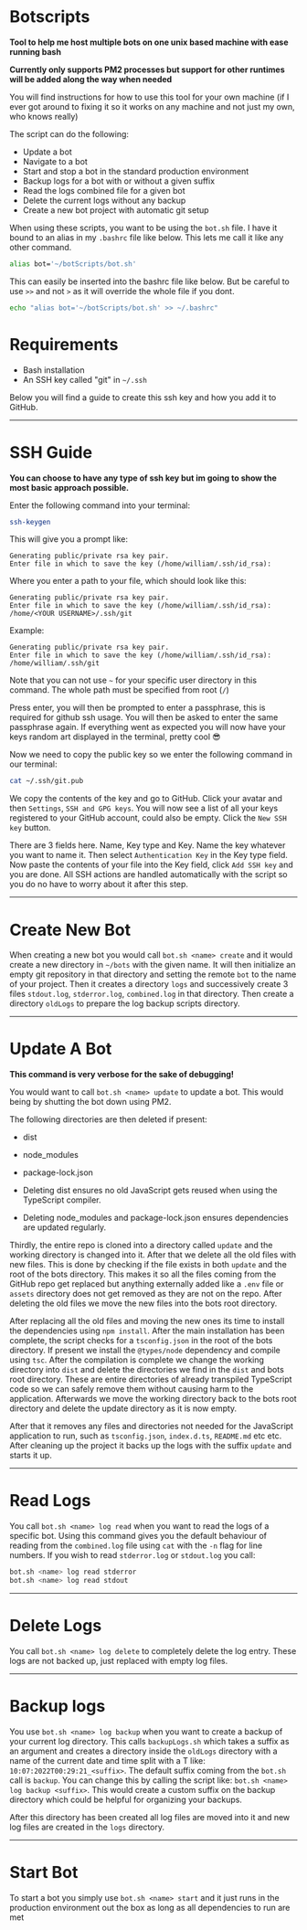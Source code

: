 # Botscripts

**Tool to help me host multiple bots on one unix based machine with ease running bash**

**Currently only supports PM2 processes but support for other runtimes will be added along the way when needed**

You will find instructions for how to use this tool for your own machine (if I ever got around to fixing it so it works on any machine and not just 
my own, who knows really)

The script can do the following:
  - Update a bot
  - Navigate to a bot
  - Start and stop a bot in the standard production environment
  - Backup logs for a bot with or without a given suffix
  - Read the logs combined file for a given bot
  - Delete the current logs without any backup
  - Create a new bot project with automatic git setup

When using these scripts, you want to be using the `bot.sh` file. I have it bound to an alias in my `.bashrc` file like below. This lets me call it
like any other command.


```bash
alias bot='~/botScripts/bot.sh'
```

This can easily be inserted into the bashrc file like below. But be careful to use `>>` and not `>` as it will override the whole file if you dont.

```bash
echo "alias bot='~/botScripts/bot.sh' >> ~/.bashrc"
```

# Requirements

  - Bash installation
  - An SSH key called "git" in `~/.ssh`

Below you will find a guide to create this ssh key and how you add it to GitHub.

---

# SSH Guide

**You can choose to have any type of ssh key but im going to show the most basic approach possible.**

Enter the following command into your terminal:

```bash
ssh-keygen
```

This will give you a prompt like:

```
Generating public/private rsa key pair.
Enter file in which to save the key (/home/william/.ssh/id_rsa): 
```

Where you enter a path to your file, which should look like this:

```
Generating public/private rsa key pair.
Enter file in which to save the key (/home/william/.ssh/id_rsa): /home/<YOUR USERNAME>/.ssh/git
```

Example:

```
Generating public/private rsa key pair.
Enter file in which to save the key (/home/william/.ssh/id_rsa): /home/william/.ssh/git
```

Note that you can not use `~` for your specific user directory in this command. The whole path must be specified from root (`/`)

Press enter, you will then be prompted to enter a passphrase, this is required for github ssh usage. You will then be asked to enter
the same passphrase again. If everything went as expected you will now have your keys random art displayed in the terminal, pretty cool 😎

Now we need to copy the public key so we enter the following command in our terminal:

```bash
cat ~/.ssh/git.pub
```

We copy the contents of the key and go to GitHub. Click your avatar and then `Settings`, `SSH and GPG keys`. You will now see a list of all your
keys registered to your GitHub account, could also be empty. Click the `New SSH key` button.

There are 3 fields here. Name, Key type and Key. Name the key whatever you want to name it. Then select `Authentication Key` in the Key type field.
Now paste the contents of your file into the Key field, click `Add SSH key` and you are done. All SSH actions are handled automatically with the script
so you do no have to worry about it after this step.

---

# Create New Bot

When creating a new bot you would call `bot.sh <name> create` and it would create a new directory in `~/bots` with the given name.
It will then initialize an empty git repository in that directory and setting the remote `bot` to the name of your project.
Then it creates a directory `logs` and successively create 3 files `stdout.log`, `stderror.log`, `combined.log` in that directory. 
Then create a directory `oldLogs` to prepare the log backup scripts directory.

---

# Update A Bot

**This command is very verbose for the sake of debugging!**

You would want to call `bot.sh <name> update` to update a bot. This would being by shutting the bot down using PM2.

The following directories are then deleted if present:
  - dist
  - node_modules
  - package-lock.json

- Deleting dist ensures no old JavaScript gets reused when using the TypeScript compiler.
- Deleting node_modules and package-lock.json ensures dependencies are updated regularly.

Thirdly, the entire repo is cloned into a directory called `update` and the working directory is changed into it. After that we delete all the old 
files with new files. This is done by checking if the file exists in both `update` and the root of the bots directory. This makes it so all the files
coming from the GitHub repo get replaced but anything externally added like a `.env` file or `assets` directory does not get removed as they are not
on the repo. After deleting the old files we move the new files into the bots root directory.

After replacing all the old files and moving the new ones its time to install the dependencies using `npm install`. After the main installation 
has been complete, the script checks for a `tsconfig.json` in the root of the bots directory. If present we install the `@types/node` dependency and 
compile using `tsc`. After the compilation is complete we change the working directory into `dist` and delete the directories we find in the `dist` 
and bots root directory. These are entire directories of already transpiled TypeScript code so we can safely remove them without causing harm to the 
application. Afterwards we move the working directory back to the bots root directory and delete the update directory as it is now empty.

After that it removes any files and directories not needed for the JavaScript application to run, such as `tsconfig.json`, `index.d.ts`, `README.md`
etc etc. After cleaning up the project it backs up the logs with the suffix `update` and starts it up.

---

# Read Logs

You call `bot.sh <name> log read` when you want to read the logs of a specific bot. Using this command gives you the default behaviour of reading
from the `combined.log` file using `cat` with the `-n` flag for line numbers. If you wish to read `stderror.log` or `stdout.log` you call:

```bash
bot.sh <name> log read stderror
bot.sh <name> log read stdout
```

---

# Delete Logs

You call `bot.sh <name> log delete` to completely delete the log entry. These logs are not backed up, just replaced with empty log files.

---

# Backup logs

You use `bot.sh <name> log backup` when you want to create a backup of your current log directory. This calls `backupLogs.sh` which takes a suffix as 
an argument and creates a directory inside the `oldLogs` directory with a name of the current date and time split with a T like: 
`10:07:2022T00:29:21_<suffix>`. The default suffix coming from the `bot.sh` call is `backup`. You can change this by calling the script like:
`bot.sh <name> log backup <suffix>`. This would create a custom suffix on the backup directory which could be helpful for organizing your backups.

After this directory has been created all log files are moved into it and new log files are created in the `logs` directory.

---

# Start Bot

To start a bot you simply use `bot.sh <name> start` and it just runs in the production environment out the box as long as all dependencies to run 
are met
